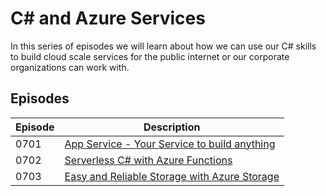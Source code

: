 # C# and Azure Services

In this series of episodes we will learn about how we can use our C# skills to build cloud scale services for the public internet or our corporate organizations can work with.

## Episodes

| Episode | Description |
| --- | --- |
| 0701 | [App Service - Your Service to build anything](0701/README.md) |
| 0702 | [Serverless C# with Azure Functions](0702/README.md) |
| 0703 | [Easy and Reliable Storage with Azure Storage](0703/README.md) |